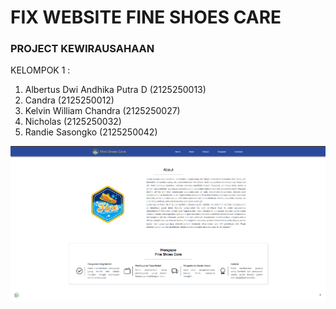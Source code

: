 # FIX WEBSITE FINE SHOES CARE
### PROJECT KEWIRAUSAHAAN
KELOMPOK 1 : <br/>
1. Albertus Dwi Andhika Putra D (2125250013) <br/>
2. Candra (2125250012) <br/>
3. Kelvin William Chandra (2125250027) <br/>
4. Nicholas (2125250032) <br/>
5. Randie Sasongko (2125250042) <br/>


<code><img width="1000" src="https://raw.githubusercontent.com/candracandra1525/Fine_Shoes_Care/main/fineshoescare.png"/></code>
